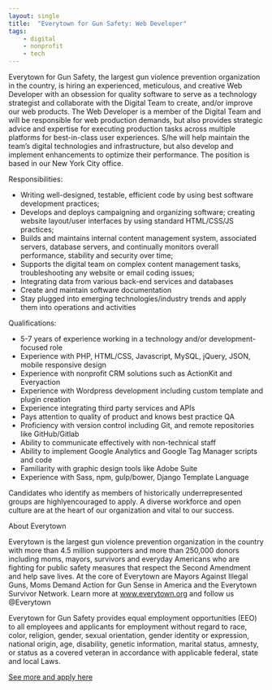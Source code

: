 ```yaml
---
layout: single
title:  "Everytown for Gun Safety: Web Developer"
tags: 
    - digital
    - nonprofit
    - tech
---
```


Everytown for Gun Safety, the largest gun violence prevention organization in the country, is hiring an experienced, meticulous, and creative Web Developer with an obsession for quality software to serve as a technology strategist and collaborate with the Digital Team to create, and/or improve our web products. The Web Developer is a member of the Digital Team and will be responsible for web production demands, but also provides strategic advice and expertise for executing production tasks across multiple platforms for best-in-class user experiences. S/he will help maintain the team’s digital technologies and infrastructure, but also develop and implement enhancements to optimize their performance. The position is based in our New York City office.

Responsibilities:

* Writing well-designed, testable, efficient code by using best software development practices;
* Develops and deploys campaigning and organizing software; creating website layout/user interfaces by using standard HTML/CSS/JS practices;
* Builds and maintains internal content management system, associated servers, database servers, and continually monitors overall performance, stability and security over time;
* Supports the digital team on complex content management tasks, troubleshooting any website or email coding issues;
* Integrating data from various back-end services and databases
* Create and maintain software documentation
* Stay plugged into emerging technologies/industry trends and apply them into operations and activities

Qualifications:

* 5-7 years of experience working in a technology and/or development-focused role  
* Experience with PHP, HTML/CSS, Javascript, MySQL, jQuery, JSON, mobile responsive design
* Experience with nonprofit CRM solutions such as ActionKit and Everyaction 
* Experience with Wordpress development including custom template and plugin creation
* Experience integrating third party services and APIs
* Pays attention to quality of product and knows best practice QA
* Proficiency with version control including Git, and remote repositories like GitHub/Gitlab
* Ability to communicate effectively with non-technical staff
* Ability to implement Google Analytics and Google Tag Manager scripts and code
* Familiarity with graphic design tools like Adobe Suite
* Experience with Sass, npm, gulp/bower, Django Template Language 

Candidates who identify as members of historically underrepresented groups are highlyencouraged to apply. A diverse workforce and open culture are at the heart of our organization and vital to our success.

About Everytown

Everytown is the largest gun violence prevention organization in the country with more than 4.5 million supporters and more than 250,000 donors including moms, mayors, survivors and everyday Americans who are fighting for public safety measures that respect the Second Amendment and help save lives. At the core of Everytown are Mayors Against Illegal Guns, Moms Demand Action for Gun Sense in America and the Everytown Survivor Network. Learn more at www.everytown.org and follow us @Everytown

Everytown for Gun Safety provides equal employment opportunities (EEO) to all employees and applicants for employment without regard to race, color, religion, gender, sexual orientation, gender identity or expression, national origin, age, disability, genetic information, marital status, amnesty, or status as a covered veteran in accordance with applicable federal, state and local Laws.

[See more and apply here](https://everytown.org/job/?gh_jid=1111980)
